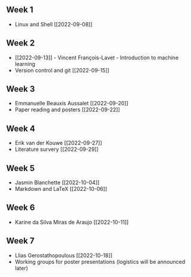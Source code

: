 ## Week 1
- Linux and Shell [[2022-09-08]]
## Week 2
- [[2022-09-13]] - Vincent François-Lavet - Introduction to machine learning
- Version control and git [[2022-09-15]]
## Week 3
- Emmanuelle Beauxis Aussalet [[2022-09-20]] 
- Paper reading and posters [[2022-09-22]]
## Week 4
- Erik van der Kouwe [[2022-09-27]]
- Literature survery [[2022-09-29]]
## Week 5 
- Jasmin Blanchette [[2022-10-04]]
- Markdown and LaTeX [[2022-10-06]]
## Week 6
- Karine da Silva Miras de Araujo [[2022-10-11]]
## Week 7
- Llias Gerostathopoulous [[2022-10-18]]
- Working groups for poster presentations (logistics will be announced later)
